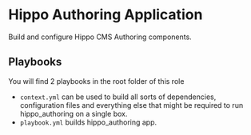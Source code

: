 # Hippo Authoring Application

Build and configure Hippo CMS Authoring components.




## Playbooks

You will find 2 playbooks in the root folder of this role

* `context.yml` can be used to build all sorts of dependencies, configuration files
  and everything else that might be required to run hippo_authoring on a single box.
* `playbook.yml` builds hippo_authoring app.
